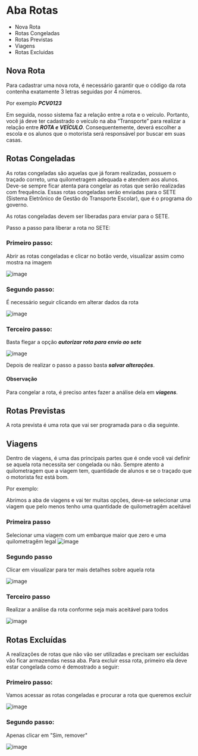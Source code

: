 # Aba Rotas
* Nova Rota
* Rotas Congeladas
* Rotas Previstas
* Viagens
* Rotas Excluidas


## Nova Rota
Para cadastrar uma nova rota, é necessário garantir que o código da rota contenha exatamente 3 letras seguidas por 4 números.

Por exemplo
***PCV0123***

Em seguida, nosso sistema faz a relação entre a rota e o veículo. Portanto, você já deve ter cadastrado o veículo na aba “Transporte” para realizar a relação entre ***ROTA e VEÍCULO***. Consequentemente, deverá escolher a escola e os alunos que o motorista será responsável por buscar em suas casas.


## Rotas Congeladas
As rotas congeladas são aquelas que já foram realizadas, possuem o traçado correto, uma quilometragem adequada e atendem aos alunos. Deve-se sempre ficar atenta para congelar as rotas que serão realizadas com frequência. Essas rotas congeladas serão enviadas para o SETE (Sistema Eletrônico de Gestão do Transporte Escolar), que é o programa do governo. 

As rotas congeladas devem ser liberadas para enviar para o SETE. 

Passo a passo para liberar a rota no SETE:
### Primeiro passo:
Abrir as rotas congeladas e clicar no botão verde, visualizar assim como mostra na imagem

![image](https://github.com/user-attachments/assets/44805f02-1a1c-44f5-9381-cf2dd94cc466)

### Segundo passo: 

É necessário seguir clicando em alterar dados da rota

![image](https://github.com/user-attachments/assets/4f6d1690-42f8-4a64-a8fb-82cfcbe16ce9)

### Terceiro passo:

Basta flegar a opção ***autorizar rota para envio ao sete***

![image](https://github.com/user-attachments/assets/4d548592-583f-46a6-b31f-ce7b741ec12d)

Depois de realizar o passo a passo basta ***salvar alterações***.

#### Observação

Para congelar a rota, é preciso antes fazer a análise dela em ***viagens***.


## Rotas Previstas
A rota prevista é uma rota que vai ser programada para o dia seguinte.


## Viagens
Dentro de viagens, é uma das principais partes que é onde você vai definir se aquela rota necessita ser congelada ou não. Sempre atento a quilometragem que a viagem tem, quantidade de alunos e se o traçado que o motorista fez está bom. 

Por exemplo:

Abrimos a aba de viagens e vai ter muitas opções, deve-se selecionar uma viagem que pelo menos tenho uma quantidade de quilometragêm aceitável

### Primeira passo 

Selecionar uma viagem com um embarque maior que zero e uma quilometragêm legal 
![image](https://github.com/user-attachments/assets/dd9e7808-39fb-43fb-9678-1ea1ecbbc078)

### Segundo passo

Clicar em visualizar para ter mais detalhes sobre aquela rota

![image](https://github.com/user-attachments/assets/1c7efa85-53ec-47e8-b801-af5b817c8acc)

### Terceiro passo

Realizar a análise da rota conforme seja mais aceitável para todos

![image](https://github.com/user-attachments/assets/e2c22625-b943-4ec8-94e2-cdb603925596)


## Rotas Excluídas
A realizações de rotas que não vão ser utilizadas e precisam ser excluídas vão ficar armazendas nessa aba. 
Para excluir essa rota, primeiro ela deve estar congelada como é demostrado a seguir:

### Primeiro passo:

Vamos acessar as rotas congeladas e procurar a rota que queremos excluir

![image](https://github.com/user-attachments/assets/16111244-bbcf-4ebc-baab-37fabafe9ce1)

### Segundo passo:

Apenas clicar em "Sim, remover"

![image](https://github.com/user-attachments/assets/c72f8e87-200a-4768-99f7-bdbaf218419a)





